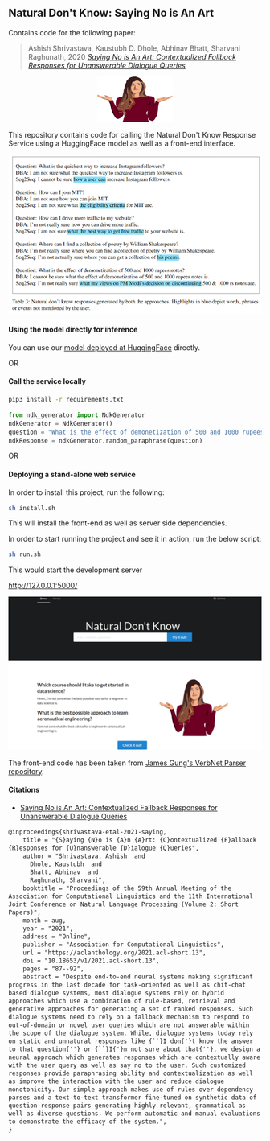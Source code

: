 ## Natural Don't Know: Saying No is An Art

Contains code for the following paper:

> Ashish Shrivastava, Kaustubh D. Dhole, Abhinav Bhatt, Sharvani Raghunath, 2020 _[Saying No is An Art: Contextualized Fallback Responses for Unanswerable Dialogue Queries](https://aclanthology.org/2021.acl-short.13.pdf)_

<p align="center">
<img src="https://github.com/kaustubhdhole/natural-dont-know/blob/main/dontknow.png" width="150" height="90">
</p>

This repository contains code for calling the Natural Don't Know Response Service using a HuggingFace model as well as a front-end interface.

![Alt text](examples.png?raw=true "Title")

#### Using the model directly for inference
You can use our [model deployed at HuggingFace](https://huggingface.co/ashish-shrivastava/dont-know-response) directly.

OR 
#### Call the service locally
```bash
pip3 install -r requirements.txt
```
```python
from ndk_generator import NdkGenerator
ndkGenerator = NdkGenerator()
question = "What is the effect of demonetization of 500 and 1000 rupees notes?"
ndkResponse = ndkGenerator.random_paraphrase(question)
```

OR 
#### Deploying a stand-alone web service

In order to install this project, run the following: 
```bash
sh install.sh
```
This will install the front-end as well as server side dependencies.


In order to start running the project and see it in action, run the below script: 
```bash
sh run.sh
```
This would start the development server

http://127.0.0.1:5000/ 

![Alt text](front-end.png?raw=true "Title")

The front-end code has been taken from [James Gung's VerbNet Parser repository](https://github.com/jgung/verbnet-parser).

#### Citations

* [Saying No is An Art: Contextualized Fallback Responses for Unanswerable Dialogue Queries](https://aclanthology.org/2021.acl-short.13/)
```bibtext
@inproceedings{shrivastava-etal-2021-saying,
    title = "{S}aying {N}o is {A}n {A}rt: {C}ontextualized {F}allback {R}esponses for {U}nanswerable {D}ialogue {Q}ueries",
    author = "Shrivastava, Ashish  and
      Dhole, Kaustubh  and
      Bhatt, Abhinav  and
      Raghunath, Sharvani",
    booktitle = "Proceedings of the 59th Annual Meeting of the Association for Computational Linguistics and the 11th International Joint Conference on Natural Language Processing (Volume 2: Short Papers)",
    month = aug,
    year = "2021",
    address = "Online",
    publisher = "Association for Computational Linguistics",
    url = "https://aclanthology.org/2021.acl-short.13",
    doi = "10.18653/v1/2021.acl-short.13",
    pages = "87--92",
    abstract = "Despite end-to-end neural systems making significant progress in the last decade for task-oriented as well as chit-chat based dialogue systems, most dialogue systems rely on hybrid approaches which use a combination of rule-based, retrieval and generative approaches for generating a set of ranked responses. Such dialogue systems need to rely on a fallback mechanism to respond to out-of-domain or novel user queries which are not answerable within the scope of the dialogue system. While, dialogue systems today rely on static and unnatural responses like {``}I don{'}t know the answer to that question{''} or {``}I{'}m not sure about that{''}, we design a neural approach which generates responses which are contextually aware with the user query as well as say no to the user. Such customized responses provide paraphrasing ability and contextualization as well as improve the interaction with the user and reduce dialogue monotonicity. Our simple approach makes use of rules over dependency parses and a text-to-text transformer fine-tuned on synthetic data of question-response pairs generating highly relevant, grammatical as well as diverse questions. We perform automatic and manual evaluations to demonstrate the efficacy of the system.",
}
```
